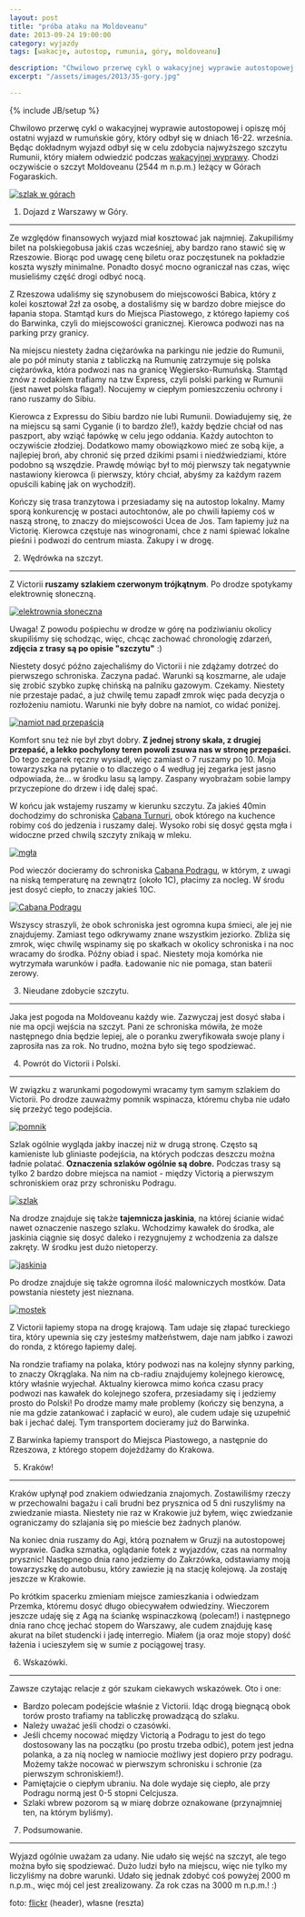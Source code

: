 ```yaml
---
layout: post
title: "próba ataku na Moldoveanu"
date: 2013-09-24 19:00:00
category: wyjazdy
tags: [wakacje, autostop, rumunia, góry, moldoveanu]

description: "Chwilowo przerwę cykl o wakacyjnej wyprawie autostopowej i opiszę mój ostatni wyjazd w rumuńskie góry, który odbył się w dniach 16-22. września. Będąc dokładnym wyjazd odbył się w celu zdobycia najwyższego szczytu Rumunii, który miałem odwiedzić podczas wakacyjnej wyprawy. Chodzi oczywiście o szczyt Moldoveanu (2544 m n.p.m.) leżący w Górach Fogaraskich."
excerpt: "/assets/images/2013/35-gory.jpg"

---
```


{% include JB/setup %}

Chwilowo przerwę cykl o wakacyjnej wyprawie autostopowej i opiszę mój ostatni wyjazd w rumuńskie góry, który odbył się w dniach 16-22. września. Będąc dokładnym wyjazd odbył się w celu zdobycia najwyższego szczytu Rumunii, który miałem odwiedzić podczas [wakacyjnej wyprawy](/2013/08/12/dzienniki-z-wakacji-autostop-2013/). Chodzi oczywiście o szczyt Moldoveanu (2544 m n.p.m.) leżący w Górach Fogaraskich.

<a data-lightbox='img' href='/assets/images/2013/35-gory.jpg' title='szlak w górach'><img alt='szlak w górach' src='/assets/images/2013/35-gory.jpg' /></a>

1) Dojazd z Warszawy w Góry.
----------------------------

Ze względów finansowych wyjazd miał kosztować jak najmniej. Zakupiliśmy bilet na polskiegobusa jakiś czas wcześniej, aby bardzo rano stawić się w Rzeszowie. Biorąc pod uwagę cenę biletu oraz poczęstunek na pokładzie koszta wyszły minimalne. Ponadto dosyć mocno ograniczał nas czas, więc musieliśmy część drogi odbyć nocą.

Z Rzeszowa udaliśmy się szynobusem do miejscowości Babica, który z kolei kosztował 2zł za osobę, a dostaliśmy się w bardzo dobre miejsce do łapania stopa. Stamtąd kurs do Miejsca Piastowego, z którego łapiemy coś do Barwinka, czyli do miejscowości granicznej. Kierowca podwozi nas na parking przy granicy.

Na miejscu niestety żadna ciężarówka na parkingu nie jedzie do Rumunii, ale po pół minuty stania z tabliczką na Rumunię zatrzymuje się polska ciężarówka, która podwozi nas na granicę Węgiersko-Rumuńską. Stamtąd znów z rodakiem trafiamy na tzw Express, czyli polski parking w Rumunii (jest nawet polska flaga!). Nocujemy w ciepłym pomieszczeniu ochrony i rano ruszamy do Sibiu.

Kierowca z Expressu do Sibiu bardzo nie lubi Rumunii. Dowiadujemy się, że na miejscu są sami Cyganie (i to bardzo źle!), każdy będzie chciał od nas paszport, aby wziąć łapówkę w celu jego oddania. Każdy autochton to oczywiście złodziej. Dodatkowo mamy obowiązkowo mieć ze sobą kije, a najlepiej broń, aby chronić się przed dzikimi psami i niedźwiedziami, które podobno są wszędzie. Prawdę mówiąc był to mój pierwszy tak negatywnie nastawiony kierowca (i pierwszy, który chciał, abyśmy za każdym razem opuścili kabinę jak on wychodził).

Kończy się trasa tranzytowa i przesiadamy się na autostop lokalny. Mamy sporą konkurencję w postaci autochtonów, ale po chwili łapiemy coś w naszą stronę, to znaczy do miejscowości Ucea de Jos. Tam łapiemy już na Victorię. Kierowca częstuje nas winogronami, chce z nami śpiewać lokalne pieśni i podwozi do centrum miasta. Zakupy i w drogę.

2) Wędrówka na szczyt.
----------------------

Z Victorii <strong>ruszamy szlakiem czerwonym trójkątnym</strong>. Po drodze spotykamy elektrownię słoneczną.

<a data-lightbox='img' href='/assets/images/2013/27-elektrownia.jpg' title='elektrownia słoneczna'><img alt='elektrownia słoneczna' src='/assets/images/2013/27-elektrownia.jpg' /></a>

Uwaga! Z powodu pośpiechu w drodze w górę na podziwianiu okolicy skupiliśmy się schodząc, więc, chcąc zachować chronologię zdarzeń, <strong>zdjęcia z trasy są po opisie "szczytu"</strong> :)

Niestety dosyć późno zajechaliśmy do Victorii i nie zdążamy dotrzeć do pierwszego schroniska. Zaczyna padać. Warunki są koszmarne, ale udaje się zrobić szybko zupkę chińską na palniku gazowym. Czekamy. Niestety nie przestaje padać, a już chwilę temu zapadł zmrok więc pada decyzja o rozłożeniu namiotu. Warunki nie były dobre na namiot, co widać poniżej.

<a data-lightbox='img' href='/assets/images/2013/31-namiot.jpg' title='namiot na przepaścią'><img alt='namiot nad przepaścią' src='/assets/images/2013/31-namiot.jpg' /></a>

Komfort snu też nie był zbyt dobry. <strong>Z jednej strony skała, z drugiej przepaść, a lekko pochylony teren powoli zsuwa nas w stronę przepaści.</strong> Do tego zegarek ręczny wysiadł, więc zamiast o 7 ruszamy po 10. Moja towarzyszka na pytanie o to dlaczego o 4 według jej zegarka jest jasno odpowiada, że... w środku lasu są lampy. Zaspany wyobrażam sobie lampy przyczepione do drzew i idę dalej spać.

W końcu jak wstajemy ruszamy w kierunku szczytu. Za jakieś 40min dochodzimy do schroniska [Cabana Turnuri](http://www.turnuri.ro/), obok którego na kuchence robimy coś do jedzenia i ruszamy dalej. Wysoko robi się dosyć gęsta mgła i widoczne przed chwilą szczyty znikają w mleku.

<a data-lightbox='img' href='/assets/images/2013/29-mgla.jpg' title='mgła'><img alt='mgła' src='/assets/images/2013/29-mgla.jpg' /></a>

Pod wieczór docieramy do schroniska [Cabana Podragu](http://www.podragu.ro/), w którym, z uwagi na niską temperaturę na zewnątrz (około 1C), płacimy za nocleg. W środu jest dosyć ciepło, to znaczy jakieś 10C.

<a data-lightbox='img' href='/assets/images/2013/30-podragu.jpg' title='Cabana Podragu'><img alt='Cabana Podragu' src='/assets/images/2013/30-podragu.jpg' /></a>

Wszyscy straszyli, że obok schroniska jest ogromna kupa śmieci, ale jej nie znajdujemy. Zamiast tego odkrywamy znane wszystkim jeziorko. Zbliża się zmrok, więc chwilę wspinamy się po skałkach w okolicy schroniska i na noc wracamy do środka. Późny obiad i spać. Niestety moja komórka nie wytrzymała warunków i padła. Ładowanie nic nie pomaga, stan baterii zerowy.

3) Nieudane zdobycie szczytu.
-----------------------------

Jaka jest pogoda na Moldoveanu każdy wie. Zazwyczaj jest dosyć słaba i nie ma opcji wejścia na szczyt. Pani ze schroniska mówiła, że może następnego dnia będzie lepiej, ale o poranku zweryfikowała swoje plany i zaprosiła nas za rok. No trudno, można było się tego spodziewać.

4) Powrót do Victorii i Polski.
-------------------------------

W związku z warunkami pogodowymi wracamy tym samym szlakiem do Victorii. Po drodze zauważmy pomnik wspinacza, któremu chyba nie udało się przeżyć tego podejścia.

<a data-lightbox='img' href='/assets/images/2013/28-pomnik.jpg' title='pomnik'><img class="small" alt='pomnik' src='/assets/images/2013/28-pomnik.jpg' /></a>

Szlak ogólnie wygląda jakby inaczej niż w drugą stronę. Często są kamieniste lub gliniaste podejścia, na których podczas deszczu można ładnie polatać. <strong>Oznaczenia szlaków ogólnie są dobre.</strong> Podczas trasy są tylko 2 bardzo dobre miejsca na namiot - między Victorią a pierwszym schroniskiem oraz przy schronisku Podragu.

<a data-lightbox='img' href='/assets/images/2013/32-szlak.jpg' title='szlak'><img alt='szlak' src='/assets/images/2013/32-szlak.jpg' /></a>

Na drodze znajduje się także <strong>tajemnicza jaskinia</strong>, na której ścianie widać nawet oznaczenie naszego szlaku. Wchodzimy kawałek do środka, ale jaskinia ciągnie się dosyć daleko i rezygnujemy z wchodzenia za dalsze zakręty. W środku jest dużo nietoperzy.

<a data-lightbox='img' href='/assets/images/2013/33-jaskinia.jpg' title='jaskinia'><img alt='jaskinia' src='/assets/images/2013/33-jaskinia.jpg' /></a>

Po drodze znajduje się także ogromna ilość malowniczych mostków. Data powstania niestety jest nieznana.

<a data-lightbox='img' href='/assets/images/2013/34-mostek.jpg' title='mostek'><img alt='mostek' src='/assets/images/2013/34-mostek.jpg' /></a>

Z Victorii łapiemy stopa na drogę krajową. Tam udaje się złapać tureckiego tira, który upewnia się czy jesteśmy małżeństwem, daje nam jabłko i zawozi do ronda, z którego łapiemy dalej.

Na rondzie trafiamy na polaka, który podwozi nas na kolejny słynny parking, to znaczy Okrąglaka. Na nim na cb-radiu znajdujemy kolejnego kierowcę, który właśnie wyjechał. Aktualny kierowca mimo końca czasu pracy podwozi nas kawałek do kolejnego szofera, przesiadamy się i jedziemy prosto do Polski! Po drodze mamy małe problemy (kończy się benzyna, a nie ma gdzie zatankować i zapłacić w euro), ale cudem udaje się uzupełnić bak i jechać dalej. Tym transportem docieramy już do Barwinka.

Z Barwinka łapiemy transport do Miejsca Piastowego, a następnie do Rzeszowa, z którego stopem dojeżdżamy do Krakowa.

5) Kraków!
----------

Kraków upłynął pod znakiem odwiedzania znajomych. Zostawiliśmy rzeczy w przechowalni bagażu i cali brudni bez prysznica od 5 dni ruszyliśmy na zwiedzanie miasta. Niestety nie raz w Krakowie już byłem, więc zwiedzanie ograniczamy do szlajania się po mieście bez żadnych planów.

Na koniec dnia ruszamy do Agi, którą poznałem w Gruzji na autostopowej wyprawie. Gadka szmatka, oglądanie fotek z wyjazdów, czas na normalny prysznic! Następnego dnia rano jedziemy do Zakrzówka, odstawiamy moją towarzyszkę do autobusu, który zawiezie ją na stację kolejową. Ja zostaję jeszcze w Krakowie.

Po krótkim spacerku zmieniam miejsce zamieszkania i odwiedzam Przemka, któremu dosyć długo obiecywałem odwiedziny. Wieczorem jeszcze udaję się z Agą na ściankę wspinaczkową (polecam!) i następnego dnia rano chcę jechać stopem do Warszawy, ale cudem znajduję kasę akurat na bilet studencki i jadę interregio. Miałem (ja oraz moje stopy) dość łażenia i ucieszyłem się w sumie z pociągowej trasy.

6) Wskazówki.
-------------

Zawsze czytając relacje z gór szukam ciekawych wskazówek. Oto i one:

* Bardzo polecam podejście właśnie z Victorii. Idąc drogą biegnącą obok torów prosto trafiamy na tabliczkę prowadzącą do szlaku.
* Należy uważać jeśli chodzi o czasówki.
* Jeśli chcemy nocować między Victorią a Podragu to jest do tego dostosowany las na początku (po prostu trzeba odbić), potem jest jedna polanka, a za nią nocleg w namiocie możliwy jest dopiero przy podragu. Możemy także nocować w pierwszym schronisku i schronie (za pierwszym schroniskiem!).
* Pamiętajcie o ciepłym ubraniu. Na dole wydaje się ciepło, ale przy Podragu normą jest 0-5 stopni Celcjusza.
* Szlaki wbrew pozorom są w miarę dobrze oznakowane (przynajmniej ten, na którym byliśmy).

7) Podsumowanie.
----------------

Wyjazd ogólnie uważam za udany. Nie udało się wejść na szczyt, ale tego można było się spodziewać. Dużo ludzi było na miejscu, więc nie tylko my liczyliśmy na dobre warunki. Udało się jednak zdobyć coś powyżej 2000 m n.p.m., więc mój cel jest zrealizowany. Za rok czas na 3000 m n.p.m.! :)

foto: [flickr](http://www.flickr.com/photos/peterulrich/9438097698/in/photolist-fo1HCo-fo1Na5-fnLcSi-fnLb8g-fo1uF1-fnLiMv-fo1QSL-fo1ARY-fo1HSE-fo1DZ9-fnLoiF-fo1DMf-fo1C6N-fo1tdh-fo1wv3-fo1MvN-fnLAXV-fo1Hp9-fo1QAW-fnLsBX-fnLzkH-fo1SoU-fnLhx4-fo1QqU-fo1sAC-fnLuj6-fnLBcK-fnLxkX-fo1sod-fnLfvV-fo1Ra9-fo1vgj-fnLe86-fo1M4C-fnLnWz-fnLocD-fnLi4k-fo1LkJ-fnLvx6-fo1CPb-fnLwoR-fo1zVw-fnLoSB-fnLdC6-fo1v7q-fo1zDE-fo1wiN-fo1AxJ-fo1FrU-fo1yBA-fnLrgF/) (header), własne (reszta)
